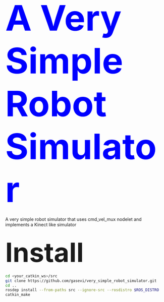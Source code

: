 # <span style="color:#00f; font-size: 4em;"> A Very Simple Robot Simulator </span>

A very simple robot simulator that uses cmd_vel_mux nodelet and implements a Kinect like simulator

## <span style="font-size: 4em;">Install</span>

```sh
cd <your_catkin_ws>/src
git clone https://github.com/gasevi/very_simple_robot_simulator.git
cd ..
rosdep install --from-paths src --ignore-src --rosdistro $ROS_DISTRO
catkin_make
```



